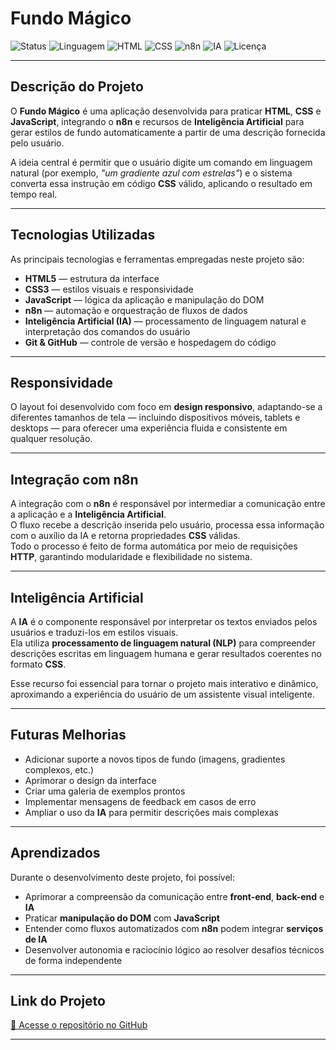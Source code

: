 # Fundo Mágico

![Status](https://img.shields.io/badge/status-concluído-success)
![Linguagem](https://img.shields.io/badge/linguagem-JavaScript-yellow)
![HTML](https://img.shields.io/badge/HTML-5-orange)
![CSS](https://img.shields.io/badge/CSS-3-blue)
![n8n](https://img.shields.io/badge/integrado%20com-n8n-lightgrey)
![IA](https://img.shields.io/badge/inteligência%20artificial-ativa-purple)
![Licença](https://img.shields.io/badge/licença-MIT-green)

---

## Descrição do Projeto

O **Fundo Mágico** é uma aplicação desenvolvida para praticar **HTML**, **CSS** e **JavaScript**, integrando o **n8n** e recursos de **Inteligência Artificial** para gerar estilos de fundo automaticamente a partir de uma descrição fornecida pelo usuário.

A ideia central é permitir que o usuário digite um comando em linguagem natural (por exemplo, *"um gradiente azul com estrelas"*) e o sistema converta essa instrução em código **CSS** válido, aplicando o resultado em tempo real.

---

## Tecnologias Utilizadas

As principais tecnologias e ferramentas empregadas neste projeto são:

- **HTML5** — estrutura da interface  
- **CSS3** — estilos visuais e responsividade  
- **JavaScript** — lógica da aplicação e manipulação do DOM  
- **n8n** — automação e orquestração de fluxos de dados  
- **Inteligência Artificial (IA)** — processamento de linguagem natural e interpretação dos comandos do usuário  
- **Git & GitHub** — controle de versão e hospedagem do código  

---

## Responsividade

O layout foi desenvolvido com foco em **design responsivo**, adaptando-se a diferentes tamanhos de tela — incluindo dispositivos móveis, tablets e desktops — para oferecer uma experiência fluida e consistente em qualquer resolução.

---

## Integração com n8n

A integração com o **n8n** é responsável por intermediar a comunicação entre a aplicação e a **Inteligência Artificial**.  
O fluxo recebe a descrição inserida pelo usuário, processa essa informação com o auxílio da IA e retorna propriedades **CSS** válidas.  
Todo o processo é feito de forma automática por meio de requisições **HTTP**, garantindo modularidade e flexibilidade no sistema.

---

## Inteligência Artificial

A **IA** é o componente responsável por interpretar os textos enviados pelos usuários e traduzi-los em estilos visuais.  
Ela utiliza **processamento de linguagem natural (NLP)** para compreender descrições escritas em linguagem humana e gerar resultados coerentes no formato **CSS**.  

Esse recurso foi essencial para tornar o projeto mais interativo e dinâmico, aproximando a experiência do usuário de um assistente visual inteligente.

---

## Futuras Melhorias

- Adicionar suporte a novos tipos de fundo (imagens, gradientes complexos, etc.)  
- Aprimorar o design da interface  
- Criar uma galeria de exemplos prontos  
- Implementar mensagens de feedback em casos de erro  
- Ampliar o uso da **IA** para permitir descrições mais complexas  

---

## Aprendizados

Durante o desenvolvimento deste projeto, foi possível:

- Aprimorar a compreensão da comunicação entre **front-end**, **back-end** e **IA**  
- Praticar **manipulação do DOM** com **JavaScript**  
- Entender como fluxos automatizados com **n8n** podem integrar **serviços de IA**  
- Desenvolver autonomia e raciocínio lógico ao resolver desafios técnicos de forma independente  

---

## Link do Projeto

[🔗 Acesse o repositório no GitHub](https://barbswank.github.io/fundo-magico-szpc/)

---
